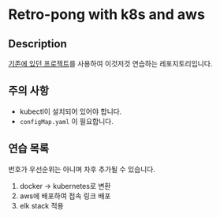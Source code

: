 # Retro-pong with k8s and aws

## Description

[기존에 있던 프로젝트](https://github.com/Retro-pong/Transcendence)를 사용하여 이것저것 연습하는 레포지토리입니다.

## 주의 사항

- kubectl이 설치되어 있어야 합니다.
- `configMap.yaml` 이 필요합니다.

## 연습 목록

번호가 우선순위는 아니며 차후 추가될 수 있습니다.

1. docker -> kubernetes로 변환
2. aws에 배포하여 접속 링크 배포
3. elk stack 적용
